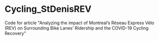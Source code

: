 # Cycling_StDenisREV
 Code for article "Analyzing the impact of Montreal’s Réseau Express Vélo (REV) on Surrounding Bike Lanes’ Ridership and the COVID-19  Cycling Recovery"
